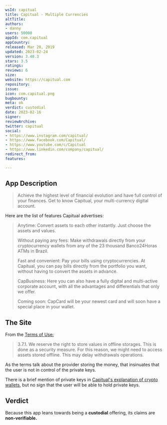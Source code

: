 ```yaml
---
wsId: capitual
title: Capitual - Multiple Currencies
altTitle: 
authors: 
- danny
users: 50000
appId: com.capitual
appCountry: 
released: Mar 28, 2019
updated: 2023-02-24
version: 3.40.3
stars: 3.5
ratings: 
reviews: 6
size: 
website: https://capitual.com
repository: 
issue: 
icon: com.capitual.png
bugbounty: 
meta: ok
verdict: custodial
date: 2023-02-16
signer: 
reviewArchive: 
twitter: capitual
social: 
- https://www.instagram.com/capitual/
- https://www.facebook.com/Capitual/
- https://www.youtube.com/c/Capitual
- https://www.linkedin.com/company/capitual/
redirect_from: 
features: 

---
```


## App Description

> Achieve the highest level of financial evolution and have full control of your finances. Get to know Capitual, your multi-currency digital account.

Here are the list of features Capitual advertises:

> Anytime: Convert assets to each other instantly. Just choose the assets and values.
>
> Without paying any fees: Make withdrawals directly from your cryptocurrency wallets from any of the 23 thousand Banco24Horas ATMs in Brazil.
>
> Fast and convenient: Pay your bills using cryptocurrencies. At Capitual, you can pay bills directly from the portfolio you want, without having to convert the assets in advance.
>
> CapBusiness: Here you can also have a fully digital and multi-active corporate account, with all the advantages and differentials that only we offer.
>
> Coming soon: CapCard will be your newest card and will soon have a special place in your wallet.


## The Site

From the [Terms of Use:](https://capitual.com/legal/terms-of-use)

> 3.7.1. We reserve the right to store values in offline storages. This is done as a security measure. For this reason, we might need to access assets stored offline. This may delay withdrawals operations.

As the terms talk about the provider storing the money, that insinuates that the user is not in control of the private keys.

There is a brief mention of private keys in [Capitual's explanation of crypto wallets](https://help.capitual.com/en/kb0102001/), but no sign that the user will be able to hold private keys.

## Verdict

Because this app leans towards being a **custodial** offering, its claims are **non-verifiable.**